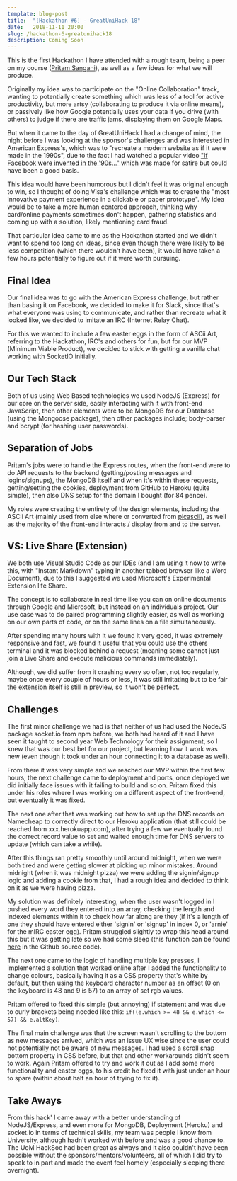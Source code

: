 ```yaml
---
template: blog-post
title:  "[Hackathon #6] - GreatUniHack 18"
date:   2018-11-11 20:00
slug: /hackathon-6-greatunihack18
description: Coming Soon
---
```


This is the first Hackathon I have attended with a rough team, being a peer on my course ([Pritam Sangani](https://twitter.com/pritamsangani)), as well as a few ideas for what we will produce.

Originally my idea was to participate on the "Online Collaboration" track, wanting to potentially create something which was less of a tool for active productivity, but more artsy (collaborating to produce it via online means), or passively like how Google potentially uses your data if you drive (with others) to judge if there are traffic jams, displaying them on Google Maps.

But when it came to the day of GreatUniHack I had a change of mind, the night before I was looking at the sponsor's challenges and was interested in American Express's, which was to "recreate a modern website as if it were made in the 1990s", due to the fact I had watched a popular video ["If Facebook were invented in the '90s..."](https://www.youtube.com/watch?v=xrYRH3PYYT0) which was made for satire but could have been a good basis.

This idea would have been humorous but I didn't feel it was original enough to win, so I thought of doing Visa's challenge which was to create the "most innovative payment experience in a clickable or paper prototype". My idea would be to take a more human centered approach, thinking why card/online payments sometimes don't happen, gathering statistics and coming up with a solution, likely mentioning card fraud.

That particular idea came to me as the Hackathon started and we didn't want to spend too long on ideas, since even though there were likely to be less competition (which there wouldn't have been), it would have taken a few hours potentially to figure out if it were worth pursuing.

## Final Idea

Our final idea was to go with the American Express challenge, but rather than basing it on Facebook, we decided to make it for Slack, since that's what everyone was using to communicate, and rather than recreate what it looked like, we decided to imitate an IRC (Internet Relay Chat).

For this we wanted to include a few easter eggs in the form of ASCii Art, referring to the Hackathon, IRC's and others for fun, but for our MVP (Minimum Viable Product), we decided to stick with getting a vanilla chat working with SocketIO initially.

## Our Tech Stack

Both of us using Web Based technologies we used NodeJS (Express) for our core on the server side, easily interacting with it with front-end JavaScript, then other elements were to be MongoDB for our Database (using the Mongoose package), then other packages include; body-parser and bcrypt (for hashing user passwords).

## Separation of Jobs

Pritam's jobs were to handle the Express routes, when the front-end were to do API requests to the backend (getting/posting messages and logins/signups), the MongoDB itself and when it's within these requests, getting/setting the cookies, deployment from GitHub to Heroku (quite simple), then also DNS setup for the domain I bought (for 84 pence).

My roles were creating the entirety of the design elements, including the ASCii Art (mainly used from else where or converted from [picascii](http://picascii.com/)), as well as the majority of the front-end interacts / display from and to the server.

## VS: Live Share (Extension)

We both use Visual Studio Code as our IDEs (and I am using it now to write this, with "Instant Markdown" typing in another tabbed browser like a Word Document), due to this I suggested we used Microsoft's Experimental Extension life Share.

The concept is to collaborate in real time like you can on online documents through Google and Microsoft, but instead on an individuals project. Our use case was to do paired programming slightly easier, as well as working on our own parts of code, or on the same lines on a file simultaneously.

After spending many hours with it we found it very good, it was extremely responsive and fast, we found it useful that you could use the others terminal and it was blocked behind a request (meaning some cannot just join a Live Share and execute malicious commands immediately).

Although, we did suffer from it crashing every so often, not too regularly, maybe once every couple of hours or less, it was still irritating but to be fair the extension itself is still in preview, so it won't be perfect.

## Challenges

The first minor challenge we had is that neither of us had used the NodeJS package socket.io from npm before, we both had heard of it and I have seen it taught to second year Web Technology for their assignment, so I knew that was our best bet for our project, but learning how it work was new (even though it took under an hour connecting it to a database as well).

From there it was very simple and we reached our MVP within the first few hours, the next challenge came to deployment and ports, once deployed we did initially face issues with it failing to build and so on. Pritam fixed this under his roles where I was working on a different aspect of the front-end, but eventually it was fixed.

The next one after that was working out how to set up the DNS records on Namecheap to correctly direct to our Heroku application (that still could be reached from xxx.herokuapp.com), after trying a few we eventually found the correct record value to set and waited enough time for DNS servers to update (which can take a while).

After this things ran pretty smoothly until around midnight, when we were both tired and were getting slower at picking up minor mistakes. Around midnight (when it was midnight pizza) we were adding the signin/signup logic and adding a cookie from that, I had a rough idea and decided to think on it as we were having pizza.

My solution was definitely interesting, when the user wasn't logged in I pushed every word they entered into an array, checking the length and indexed elements within it to check how far along are they (if it's a length of one they should have entered either 'signin' or 'signup' in index 0, or 'arnie' for the mIRC easter egg). Pritam struggled slightly to wrap this head around this but it was getting late so we had some sleep (this function can be found [here](https://github.com/Sean12697/SlackChat/blob/master/script.js#L130) in the Github source code).

The next one came to the logic of handling multiple key presses, I implemented a solution that worked online after I added the functionality to change colours, basically having it as a CSS property that's white by default, but then using the keyboard character number as an offset (0 on the keyboard is 48 and 9 is 57) to an array of set rgb values.

Pritam offered to fixed this simple (but annoying) if statement and was due to curly brackets being needed like this: `if((e.which >= 48 && e.which <= 57) && e.altKey)`.

The final main challenge was that the screen wasn't scrolling to the bottom as new messages arrived, which was an issue UX wise since the user could not potentially not be aware of new messages. I had used a scroll snap bottom property in CSS before, but that and other workarounds didn't seem to work. Again Pritam offered to try and work it out as I add some more functionality and easter eggs, to his credit he fixed it with just under an hour to spare (within about half an hour of trying to fix it).

## Take Aways

From this hack' I came away with a better understanding of NodeJS/Express, and even more for MongoDB, Deployment (Heroku) and socket.io in terms of technical skills, my team was people I know from University, although hadn't worked with before and was a good chance to. The UoM HackSoc had been great as always and it also couldn't have been possible without the sponsors/mentors/volunteers, all of which I did try to speak to in part and made the event feel homely (especially sleeping there overnight).